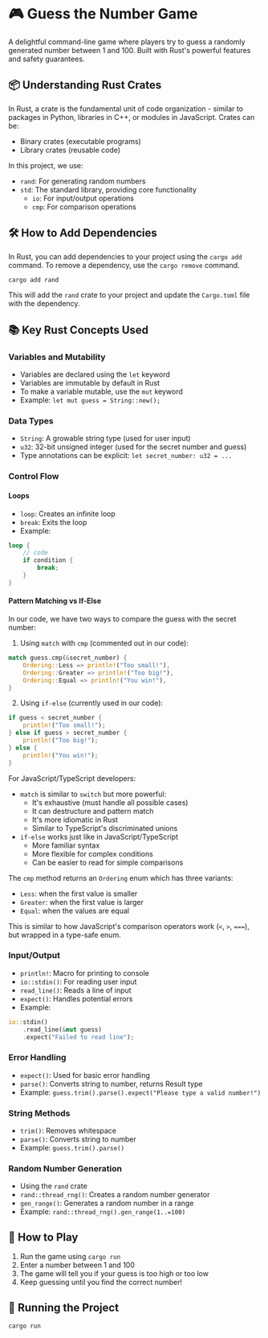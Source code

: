 # 🎮 Guess the Number Game

A delightful command-line game where players try to guess a randomly generated number between 1 and 100. Built with Rust's powerful features and safety guarantees.

## 📦 Understanding Rust Crates

In Rust, a crate is the fundamental unit of code organization - similar to packages in Python, libraries in C++, or modules in JavaScript. Crates can be:

- Binary crates (executable programs)
- Library crates (reusable code)

In this project, we use:

- `rand`: For generating random numbers
- `std`: The standard library, providing core functionality
  - `io`: For input/output operations
  - `cmp`: For comparison operations

## 🛠️ How to Add Dependencies

In Rust, you can add dependencies to your project using the `cargo add` command. To remove a dependency, use the `cargo remove` command.

```bash
cargo add rand
```

This will add the `rand` crate to your project and update the `Cargo.toml` file with the dependency.

## 📚 Key Rust Concepts Used

### Variables and Mutability

- Variables are declared using the `let` keyword
- Variables are immutable by default in Rust
- To make a variable mutable, use the `mut` keyword
- Example: `let mut guess = String::new();`

### Data Types

- `String`: A growable string type (used for user input)
- `u32`: 32-bit unsigned integer (used for the secret number and guess)
- Type annotations can be explicit: `let secret_number: u32 = ...`

### Control Flow

#### Loops

- `loop`: Creates an infinite loop
- `break`: Exits the loop
- Example:

```rust
loop {
    // code
    if condition {
        break;
    }
}
```

#### Pattern Matching vs If-Else

In our code, we have two ways to compare the guess with the secret number:

1. Using `match` with `cmp` (commented out in our code):

```rust
match guess.cmp(&secret_number) {
    Ordering::Less => println!("Too small!"),
    Ordering::Greater => println!("Too big!"),
    Ordering::Equal => println!("You win!"),
}
```

2. Using `if-else` (currently used in our code):

```rust
if guess < secret_number {
    println!("Too small!");
} else if guess > secret_number {
    println!("Too big!");
} else {
    println!("You win!");
}
```

For JavaScript/TypeScript developers:

- `match` is similar to `switch` but more powerful:
  - It's exhaustive (must handle all possible cases)
  - It can destructure and pattern match
  - It's more idiomatic in Rust
  - Similar to TypeScript's discriminated unions
- `if-else` works just like in JavaScript/TypeScript
  - More familiar syntax
  - More flexible for complex conditions
  - Can be easier to read for simple comparisons

The `cmp` method returns an `Ordering` enum which has three variants:

- `Less`: when the first value is smaller
- `Greater`: when the first value is larger
- `Equal`: when the values are equal

This is similar to how JavaScript's comparison operators work (`<`, `>`, `===`), but wrapped in a type-safe enum.

### Input/Output

- `println!`: Macro for printing to console
- `io::stdin()`: For reading user input
- `read_line()`: Reads a line of input
- `expect()`: Handles potential errors
- Example:

```rust
io::stdin()
    .read_line(&mut guess)
    .expect("Failed to read line");
```

### Error Handling

- `expect()`: Used for basic error handling
- `parse()`: Converts string to number, returns Result type
- Example: `guess.trim().parse().expect("Please type a valid number!")`

### String Methods

- `trim()`: Removes whitespace
- `parse()`: Converts string to number
- Example: `guess.trim().parse()`

### Random Number Generation

- Using the `rand` crate
- `rand::thread_rng()`: Creates a random number generator
- `gen_range()`: Generates a random number in a range
- Example: `rand::thread_rng().gen_range(1..=100)`

## 🎯 How to Play

1. Run the game using `cargo run`
2. Enter a number between 1 and 100
3. The game will tell you if your guess is too high or too low
4. Keep guessing until you find the correct number!

## 🚀 Running the Project

```bash
cargo run
```
